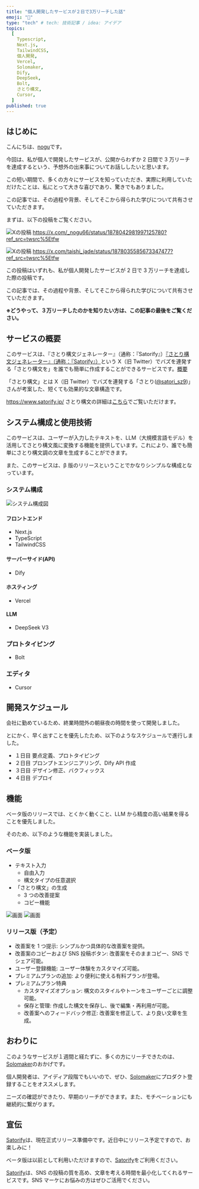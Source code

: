 ```yaml
---
title: "個人開発したサービスが２日で3万リーチした話"
emoji: "🚀"
type: "tech" # tech: 技術記事 / idea: アイデア
topics:
  [
    Typescript,
    Next.js,
    TailwindCSS,
    個人開発,
    Vercel,
    Solomaker,
    Dify,
    DeepSeek,
    Bolt,
    さとり構文,
    Cursor,
  ]
published: true
---
```


## はじめに

こんにちは、[nogu](https://x.com/_nogu66)です。

今回は、私が個人で開発したサービスが、公開からわずか 2 日間で 3 万リーチを達成するという、予想外の出来事についてお話ししたいと思います。

この短い期間で、多くの方々にサービスを知っていただき、実際に利用していただけたことは、私にとって大きな喜びであり、驚きでもありました。

この記事では、その過程や背景、そしてそこから得られた学びについて共有させていただきます。

まずは、以下の投稿をご覧ください。

![Xの投稿](/images/release-satorify-beta-version/post-1.png "@_nogu66の投稿")
https://x.com/_nogu66/status/1878042981997125780?ref_src=twsrc%5Etfw

![Xの投稿](/images/release-satorify-beta-version/post-2.png "@taishi_jadeの投稿")
https://x.com/taishi_jade/status/1878035585673347477?ref_src=twsrc%5Etfw

この投稿はいずれも、私が個人開発したサービスが 2 日で 3 万リーチを達成した際の投稿です。

この記事では、その過程や背景、そしてそこから得られた学びについて共有させていただきます。

**※どうやって、３万リーチしたのかを知りたい方は、この記事の最後をご覧ください。**

## サービスの概要

このサービスは、『さとり構文ジェネレーター』（通称：『Satorify』）[『さとり構文ジェネレーター』（通称：『Satorify』）](https://www.satorify.jp/)という X（旧 Twitter）でバズを連発する「さとり構文を」を誰でも簡単に作成することができるサービスです。[概要](https://www.solomaker.dev/products/069e7ef7-ea4b-46e1-a96e-da3ff1d59686)

「さとり構文」とは X（旧 Twitter）でバズを連発する「さとり([@satori_sz9](https://x.com/satori_sz9))」さんが考案した、短くても効果的な文章構造です。

https://www.satorify.jp/
さとり構文の詳細は[こちら](https://note.com/nogu66/n/n935806694006)でご覧いただけます。

## システム構成と使用技術

このサービスは、ユーザーが入力したテキストを、LLM（大規模言語モデル）を活用してさとり構文風に変換する機能を提供しています。これにより、誰でも簡単にさとり構文調の文章を生成することができます。

また、このサービスは、β 版のリリースということでかなりシンプルな構成となっています。

### システム構成

![システム構成図](/images/release-satorify-beta-version/satorify-architecture-diagram.png "Satorifyのシステム構成")

#### フロントエンド

- Next.js
- TypeScript
- TailwindCSS

#### サーバーサイド(API)

- Dify

#### ホスティング

- Vercel

#### LLM

- DeepSeek V3

### プロトタイピング

- Bolt

### エディタ

- Cursor

## 開発スケジュール

会社に勤めているため、終業時間外の朝昼夜の時間を使って開発しました。

とにかく、早く出すことを優先したため、以下のようなスケジュールで進行しました。

- １日目 要点定義、プロトタイピング
- ２日目 プロンプトエンジニアリング、Dify API 作成
- ３日目 デザイン修正、バクフィックス
- ４日目 デプロイ

## 機能

ベータ版のリリースでは、とくかく動くこと、LLM から精度の高い結果を得ることを優先しました。

そのため、以下のような機能を実装しました。

### ベータ版

- テキスト入力
  - 自由入力
  - 構文タイプの任意選択
- 「さとり構文」の生成
  - 3 つの改善提案
  - コピー機能

![画面](/images/release-satorify-beta-version/satorify-1.png "Satorifyのホーム画面")
![画面](/images/release-satorify-beta-version/satorify-2.png "Satorifyの生成画面")

### リリース版（予定）

- 改善案を 1 つ提示: シンプルかつ具体的な改善案を提供。
- 改善案のコピーおよび SNS 投稿ボタン: 改善案をそのままコピー、SNS でシェア可能。
- ユーザー登録機能: ユーザー体験をカスタマイズ可能。
- プレミアムプランの追加: より便利に使える有料プランが登場。
- プレミアムプラン特典
  - カスタマイズオプション: 構文のスタイルやトーンをユーザーごとに調整可能。
  - 保存と管理: 作成した構文を保存し、後で編集・再利用が可能。
  - 改善案へのフィードバック修正: 改善案を修正して、より良い文章を生成。

## おわりに

このようなサービスが１週間と経たずに、多くの方にリーチできたのは、[Solomaker](https://www.solomaker.dev/)のおかげです。

個人開発者は、アイディア段階でもいいので、ぜひ、[Solomaker](https://www.solomaker.dev/)にプロダクト登録することをオススメします。

ニーズの確認ができたり、早期のリーチができます。また、モチベーションにも継続的に繋がります。

## 宣伝

[Satorify](https://satorify.com/)は、現在正式リリース準備中です。近日中にリリース予定ですので、お楽しみに！

ベータ版は以前として利用いただけますので、[Satorify](https://satorify.com/)をご利用ください。

[Satorify](https://satorify.com/)は、SNS の投稿の質を高め、文章を考える時間を最小化してくれるサービスです。SNS マーケにお悩みの方はぜひご活用でください。
